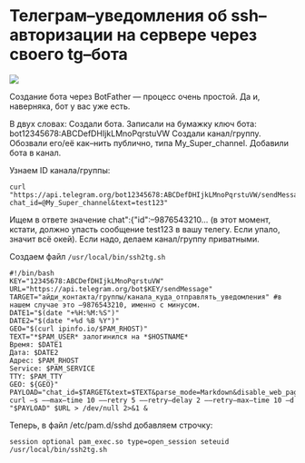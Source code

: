 # Телеграм–уведомления об ssh–авторизации на сервере через своего tg–бота

![](https://raw.githubusercontent.com/pdacity/ssh2tg/master/ssh2tg.gif)


Создание бота через BotFather — процесс очень простой. Да и, наверняка, бот у вас уже есть.

В двух словах: Создали бота. Записали на бумажку ключ бота: bot12345678:ABCDefDHIjkLMnoPqrstuVW Создали канал/группу. Обозвали его/её как–нить публично, типа My_Super_channel. Добавили бота в канал.

Узнаем ID канала/группы:
```
curl "https://api.telegram.org/bot12345678:ABCDefDHIjkLMnoPqrstuVW/sendMessage?chat_id=@My_Super_channel&text=test123"
```

Ищем в ответе значение chat":{"id":–9876543210...
(в этот момент, кстати, должно упасть сообщение test123 в вашу телегу. Если упало, значит всё окей). Если надо, делаем канал/группу приватными.

Создаем файл `/usr/local/bin/ssh2tg.sh`

```
#!/bin/bash
KEY="12345678:ABCDefDHIjkLMnoPqrstuVW"
URL="https://api.telegram.org/bot$KEY/sendMessage"
TARGET="айди_контакта/группы/канала_куда_отправлять_уведомления" #в нашем случае это –9876543210, именно с минусом.
DATE1="$(date "+%H:%M:%S")"
DATE2="$(date "+%d %B %Y")"
GEO="$(curl ipinfo.io/$PAM_RHOST)"
TEXT="*$PAM_USER* залогинился на *$HOSTNAME*
Время: $DATE1
Дата: $DATE2
Адрес: $PAM_RHOST
Service: $PAM_SERVICE
TTY: $PAM_TTY
GEO: ${GEO}"
PAYLOAD="chat_id=$TARGET&text=$TEXT&parse_mode=Markdown&disable_web_page_preview=true"
curl –s ––max–time 10 ––retry 5 ––retry–delay 2 ––retry–max–time 10 –d "$PAYLOAD" $URL > /dev/null 2>&1 &
```

Теперь, в файл /etc/pam.d/sshd добавляем строчку:

```
session optional pam_exec.so type=open_session seteuid /usr/local/bin/ssh2tg.sh
```


